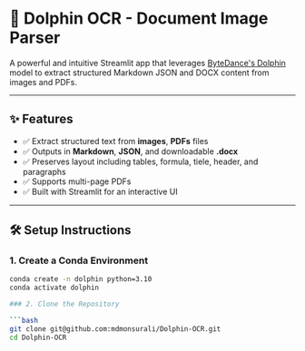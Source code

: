 # 🐬 Dolphin OCR - Document Image Parser

A powerful and intuitive Streamlit app that leverages [ByteDance's Dolphin](https://github.com/bytedance/Dolphin) model to extract structured Markdown JSON and DOCX content from images and PDFs.

---

## ✨ Features

- ✅ Extract structured text from **images**, **PDFs** files  
- ✅ Outputs in **Markdown**, **JSON**, and downloadable **.docx**  
- ✅ Preserves layout including tables, formula, tiele, header, and paragraphs  
- ✅ Supports multi-page PDFs 
- ✅ Built with Streamlit for an interactive UI  

---

## 🛠️ Setup Instructions

### 1. Create a Conda Environment

```bash
conda create -n dolphin python=3.10
conda activate dolphin

### 2. Clone the Repository

```bash
git clone git@github.com:mdmonsurali/Dolphin-OCR.git
cd Dolphin-OCR
